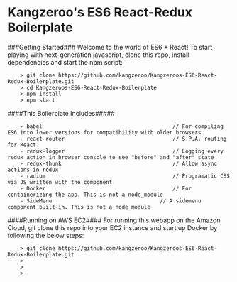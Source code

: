# Kangzeroo's ES6 React-Redux Boilerplate

###Getting Started###
Welcome to the world of ES6 + React! To start playing with next-generation javascript, clone this repo, install dependencies and start the npm script:

```
	> git clone https://github.com/kangzeroo/Kangzeroos-ES6-React-Redux-Boilerplate.git
	> cd Kangzeroos-ES6-React-Redux-Boilerplate
	> npm install
	> npm start
```

####This Boilerplate Includes#####

```
	- babel											// For compiling ES6 into lower versions for compatibility with older browsers
	- react-router									// S.P.A. routing for React
	- redux-logger									// Logging every redux action in browser console to see "before" and "after" state
	- redux-thunk									// Allow async actions in redux
	- radium										// Programatic CSS via JS written with the component
	- Docker										// For containerizing the app. This is not a node_module
	- SideMenu									// A sidemenu component built-in. This is not a node_module
```

####Running on AWS EC2####
For running this webapp on the Amazon Cloud, git clone this repo into your EC2 instance and start up Docker by following the below steps:

```
	> git clone https://github.com/kangzeroo/Kangzeroos-ES6-React-Redux-Boilerplate.git
	>
	>
	>
```
